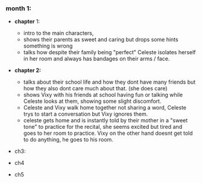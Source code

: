 ### month 1:
- **chapter** 1:
	- intro to the main characters,
	- shows their parents as sweet and caring but drops some hints something is wrong
	- talks how despite their family being "perfect" Celeste isolates herself in her room and always has bandages on their arms / face.
	
- **chapter 2:** 
	- talks about their school life and how they dont have many friends but how they also dont care much about that. (she does care)
	- shows Vixy with his friends at school having fun or talking while Celeste looks at them, showing some slight discomfort.
	- Celeste and Vixy walk home together not sharing a word, Celeste trys to start a conversation but Vixy ignores them.
	- celeste gets home and is instantly told by their mother in a "sweet tone" to practice for the recital, she seems excited but tired and goes to her room to practice. Vixy on the other hand doesnt get told to do anything, he goes to his room.
- ch3:
- ch4
- ch5
